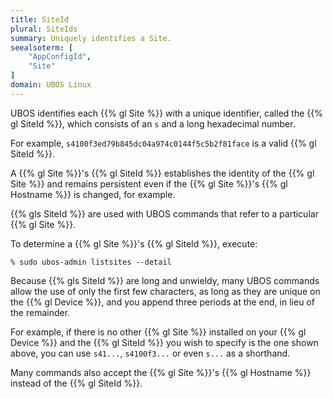 ```yaml
---
title: SiteId
plural: SiteIds
summary: Uniquely identifies a Site.
seealsoterm: [
    "AppConfigId",
    "Site"
]
domain: UBOS Linux
---
```


UBOS identifies each {{% gl Site %}} with a unique identifier, called the
{{% gl SiteId %}}, which consists of an ``s`` and a long hexadecimal number.

For example, ``s4100f3ed79b845dc04a974c0144f5c5b2f81face`` is a valid
{{% gl SiteId %}}.

A {{% gl Site %}}'s
{{% gl SiteId %}} establishes the identity of the {{% gl Site %}} and remains
persistent even if the {{% gl Site %}}'s {{% gl Hostname %}} is changed, for example.

{{% gls SiteId %}} are used with UBOS commands that refer to a
particular {{% gl Site %}}.

To determine a {{% gl Site %}}'s {{% gl SiteId %}}, execute:

```
% sudo ubos-admin listsites --detail
```

Because {{% gls SiteId %}} are long and unwieldy, many UBOS commands allow
the use of only the first few characters, as long as they are unique on the
{{% gl Device %}}, and you append three periods at the end, in lieu of
the remainder.

For example, if there is no other {{% gl Site %}} installed on your
{{% gl Device %}} and the {{% gl SiteId %}} you wish to specify is the one
shown above, you can use ``s41...``, ``s4100f3...`` or even ``s...`` as
a shorthand.

Many commands also accept the {{% gl Site %}}'s {{% gl Hostname %}}
instead of the {{% gl SiteId %}}.

